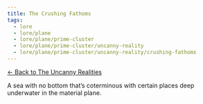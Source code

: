 ```yaml
---
title: The Crushing Fathoms
tags:
  - lore
  - lore/plane
  - lore/plane/prime-cluster
  - lore/plane/prime-cluster/uncanny-reality
  - lore/plane/prime-cluster/uncanny-reality/crushing-fathoms
---
```


[<- Back to The Uncanny Realities](index.md)

A sea with no bottom that’s coterminous with certain places deep underwater in the material plane.
